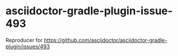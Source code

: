 # asciidoctor-gradle-plugin-issue-493

Reproducer for https://github.com/asciidoctor/asciidoctor-gradle-plugin/issues/493
